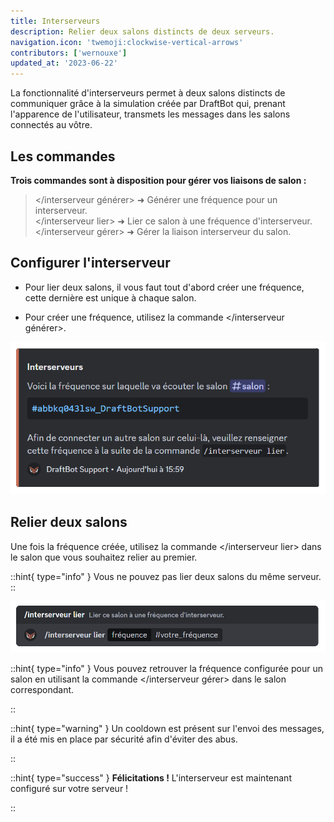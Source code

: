 ```yaml
---
title: Interserveurs
description: Relier deux salons distincts de deux serveurs.
navigation.icon: 'twemoji:clockwise-vertical-arrows'
contributors: ['wernouxe']
updated_at: '2023-06-22'
---
```


La fonctionnalité d'interserveurs permet à deux salons distincts de communiquer grâce à la simulation créée par DraftBot qui, prenant l'apparence de l'utilisateur, transmets les messages dans les salons connectés au vôtre.

## Les commandes
**Trois commandes sont à disposition pour gérer vos liaisons de salon :**


> </interserveur générer> ➜ Générer une fréquence pour un interserveur.\
</interserveur lier> ➜ Lier ce salon à une fréquence d'interserveur.\
</interserveur gérer> ➜ Gérer la liaison interserveur du salon.



## Configurer l'interserveur
- Pour lier deux salons, il vous faut tout d'abord créer une fréquence, cette dernière est unique à chaque salon.

- Pour créer une fréquence, utilisez la commande </interserveur générer>.


![Réponse de DraftBot lors de l'exécution de la commande](/.assets/interservers/interserver_generate.png)


## Relier deux salons
Une fois la fréquence créée, utilisez la commande </interserveur lier> dans le salon que vous souhaitez relier au premier.

::hint{ type="info" }
Vous ne pouvez pas lier deux salons du même serveur.
::


![Exemple de la commande à effectuer lors de la liaison des deux salons](/.assets/interservers/interserver_link.png)

::hint{ type="info" }
Vous pouvez retrouver la fréquence configurée pour un salon en utilisant la commande </interserveur gérer> dans le salon correspondant.

::

::hint{ type="warning" }
Un cooldown est présent sur l'envoi des messages, il a été mis en place par sécurité afin d'éviter des abus.

::

::hint{ type="success" }
**Félicitations !** L'interserveur est maintenant configuré sur votre serveur !

::
